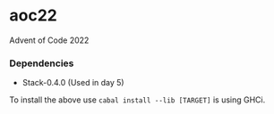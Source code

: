 # aoc22

Advent of Code 2022

### Dependencies

- Stack-0.4.0 (Used in day 5)

To install the above use `cabal install --lib [TARGET]` is using GHCi.
